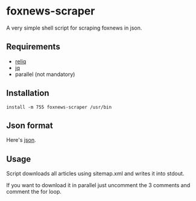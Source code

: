 # foxnews-scraper

A very simple shell script for scraping foxnews in json.

## Requirements

 - [reliq](https://github.com/TUVIMEN/reliq)
 - [jq](https://github.com/stedolan/jq)
 - parallel (not mandatory)

## Installation
    
    install -m 755 foxnews-scraper /usr/bin

## Json format

Here's [json](example.json).

## Usage

Script downloads all articles using sitemap.xml and writes it into stdout.

If you want to download it in parallel just uncomment the 3 comments and comment the for loop.

